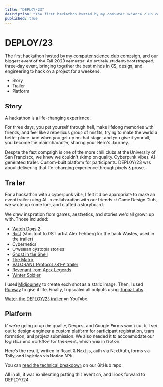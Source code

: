 ```yaml
---
title: "DEPLOY/23"
description: "The first hackathon hosted by my computer science club compsigh, and our biggest event of the Fall 2023 semester. An entirely student-bootstrapped, three-day event, bringing together the best minds in CS, design, and engineering to hack on a project for a weekend."
published: true
---
```


# DEPLOY/23

The first hackathon hosted by [my computer science club compsigh](/projects/compsigh), and our biggest event of the Fall 2023 semester. An entirely student-bootstrapped, three-day event, bringing together the best minds in CS, design, and engineering to hack on a project for a weekend.

<nav class="table-of-contents">
  <ul>
    <li>
      <Link href="#story">Story</Link>
    </li>
    <li>
      <Link href="#trailer">Trailer</Link>
    </li>
    <li>
      <Link href="#platform">Platform</Link>
    </li>
  </ul>
</nav>

<GalleryCard
  src="/assets/deploy-intro.gif"
/>

## Story

A hackathon is a life-changing experience.

For three days, you put yourself through hell, make lifelong memories with friends, and feel like a rebellious group of misfits, trying to make the world a better place. And when you get up on that stage, and you give it your all, you become the main character, sharing your Hero's Journey.

Despite the fact compsigh is one of the more chill clubs at the University of San Francisco, we knew we couldn't skimp on quality. Cyberpunk vibes. AI-generated trailer. Custom-built platform for participants. DEPLOY/23 was about delivering that life-changing experience through pixels & prose.

## Trailer

For a hackathon with a cyberpunk vibe, I felt it'd be appropriate to make an event trailer using AI. In collaboration with our friends at Game Design Club, we wrote up some lore, and crafted a storyboard.

<GalleryCard
  src="/assets/deploy-storyboard.jpg"
  alt="A picture of the DEPLOY/23 trailer storyboard, drawn out on a whiteboard"
/>

We drew inspiration from games, aesthetics, and stories we'd all grown up with. Those included:

- [Watch Dogs 2](https://www.ubisoft.com/en-us/game/watch-dogs/watch-dogs-2)
- [Rust](https://rust.facepunch.com/) (shoutout to OST artist Alex Rehberg for the track Wastes, used in the trailer)
- Cybernetics
- Orwellian dystopia stories
- [Ghost in the Shell](https://en.wikipedia.org/wiki/Ghost_in_the_Shell_(1995_film))
- [The Matrix](https://en.wikipedia.org/wiki/The_Matrix)
- [VALORANT Protocol 781-A trailer](https://www.youtube.com/watch?v=h6i8lM3egvI)
- [Revenant from Apex Legends](https://www.youtube.com/watch?v=75szF5i41Bw)
- [Winter Soldier](https://www.youtube.com/watch?v=2bWWBjKEiZA)

I used [Midjourney](https://midjourney.com) to create each shot as a static image. Then, I used [Runway](https://runwayml.com/) to give it life. Finally, I upscaled all outputs using [Topaz Labs](https://topazlabs.com).

[Watch the DEPLOY/23 trailer](https://www.youtube.com/watch?v=EepB7ZA1zNw) on YouTube.

## Platform

If we're going to up the quality, Devpost and Google Forms won't cut it. I set out to design-engineer a custom platform for participant registration, team formation, and project submission. We also needed it to accommodate our logistics and workflow for the event, which was in Notion.

Here's the result, written in React & Next.js, auth via NextAuth, forms via Tally, and logistics via Notion API:

<GalleryCard
  src="/assets/deploy-platform.gif"
  alt="A gif of the DEPLOY/23 landing page"
/>

<Spacer size={10} />

<GalleryCard
  src="/assets/deploy-platform-console.png"
  alt="A screenshot of the DEPLOY/23 Console, where participants can register, form their teams, and submit their projects"
/>

<Spacer size={10} />

<GalleryCard
  src="/assets/deploy-platform-submission.png"
  alt="A screenshot of the DEPLOY/23 project submission form"
/>

You can [read the technical breakdown](https://github.com/compsigh/deploy) on our GitHub repo.

All in all, it was exhilerating putting this event on, and I look forward to DEPLOY/24.

<GalleryCard
  src="/assets/deploy-presenters.jpeg"
  alt="A picture of the DEPLOY/23 presenters on stage"
/>
